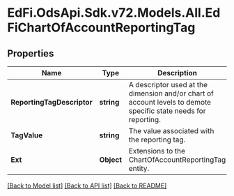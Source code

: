# EdFi.OdsApi.Sdk.v72.Models.All.EdFiChartOfAccountReportingTag

## Properties

Name | Type | Description | Notes
------------ | ------------- | ------------- | -------------
**ReportingTagDescriptor** | **string** | A descriptor used at the dimension and/or chart of account levels to demote specific state needs for reporting. | 
**TagValue** | **string** | The value associated with the reporting tag. | [optional] 
**Ext** | **Object** | Extensions to the ChartOfAccountReportingTag entity. | [optional] 

[[Back to Model list]](../../README.md#documentation-for-models) [[Back to API list]](../../README.md#documentation-for-api-endpoints) [[Back to README]](../../README.md)


